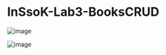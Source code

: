 # InSsoK-Lab3-BooksCRUD

![image](https://github.com/user-attachments/assets/68ee78d6-4f18-4e92-949a-03995eb0ea30)

![image](https://github.com/user-attachments/assets/9aea11ee-b5ae-4833-87af-de05ff60e45b)
